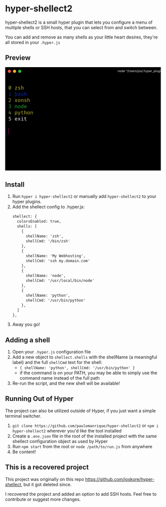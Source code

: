 # hyper-shellect2

hyper-shellect2 is a small hyper plugin that lets you configure a menu of multiple shells or SSH hosts, that you can select from and switch between.

You can add and remove as many shells as your little heart desires, they're all stored in your `.hyper.js`

## Preview

![hyper-shellect preview gif](hyper-shellect.gif)

## Install
1. Run `hyper i hyper-shellect2` or manually add `hyper-shellect2` to your hyper plugins.
2. Add the shellect config to .hyper.js:
    ```
    shellect: {
      colorsEnabled: true,
      shells: [
        {
          shellName: 'zsh',
          shellCmd: '/bin/zsh'
        },
        {
          shellName: 'My Webhosting',
          shellCmd: 'ssh my.domain.com'
        },
        {
          shellName: 'node',
          shellCmd: '/usr/local/bin/node'
        },
        {
          shellName: 'python',
          shellCmd: '/usr/bin/python'
        },
      ]
    },
    ```
3. Away you go!

## Adding a shell

1. Open your `.hyper.js` configuration file
2. Add a new object to `shellect.shells` with the shellName (a meaningful label) and the full `shellCmd` text for the shell:
    - `{ shellName: 'python', shellCmd: '/usr/bin/python' }`
    - if the command is on your PATH, you may be able to simply use the command name instead of the full path
3. Re-run the script, and the new shell will be available!

## Running Out of Hyper

The project can also be utilized outside of Hyper, if you just want a simple terminal switcher.

1. `git clone https://github.com/paulomanrique/hyper-shellect2` or `npm i hyper-shellect2` wherever you'd like the tool installed
2. Create a `.env.json` file in the root of the installed project with the same shellect configuration object as used by Hyper
3. Run `npm start` from the root or `node /path/to/run.js` from anywhere
4. Be content!

## This is a recovered project

This project was originally on this repo https://github.com/joskore/hyper-shellect, but it got deleted since.

I recovered the project and added an option to add SSH hosts. Feel free to contribute or suggest more changes.